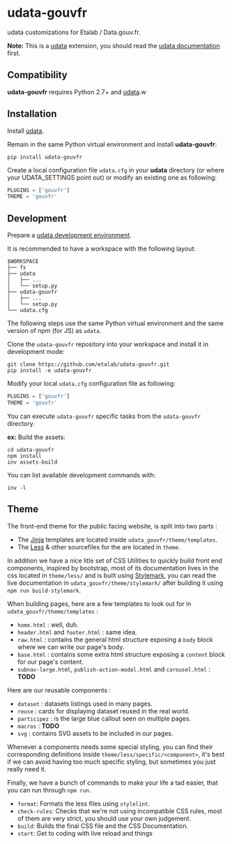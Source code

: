 # udata-gouvfr

udata customizations for Etalab / Data.gouv.fr.

**Note:** This is a [udata][] extension, you should read the [udata documentation][udata-doc] first.

## Compatibility

**udata-gouvfr** requires Python 2.7+ and [udata][].w


## Installation

Install [udata][].

Remain in the same Python virtual environment
and install **udata-gouvfr**:

```shell
pip install udata-gouvfr
```

Create a local configuration file `udata.cfg` in your **udata** directory
(or where your UDATA_SETTINGS point out) or modify an existing one as following:

```python
PLUGINS = ['gouvfr']
THEME = 'gouvfr'
```

## Development

Prepare a [udata development environment][udata-develop].

It is recommended to have a workspace with the following layout:

```shell
$WORKSPACE
├── fs
├── udata
│   ├── ...
│   └── setup.py
├── udata-gouvfr
│   ├── ...
│   └── setup.py
└── udata.cfg
```

The following steps use the same Python virtual environment
and the same version of npm (for JS) as `udata`.

Clone the `udata-gouvfr` repository into your workspace
and install it in development mode:

```shell
git clone https://github.com/etalab/udata-gouvfr.git
pip install -e udata-gouvfr
```

Modify your local `udata.cfg` configuration file as following:

```python
PLUGINS = ['gouvfr']
THEME = 'gouvfr'
```

You can execute `udata-gouvfr` specific tasks from the `udata-gouvfr` directory.

**ex:** Build the assets:

```shell
cd udata-gouvfr
npm install
inv assets-build
```

You can list available development commands with:

```shell
inv -l
```


## Theme

The front-end theme for the public facing website, is split into two parts :
- The [Jinja](https://jinja.palletsprojects.com/en/2.11.x/) templates are located inside `udata_gouvfr/theme/templates`.
- The [Less](http://lesscss.org/) & other sourcefiles for the are located in `theme`.

In addition we have a nice litle set of CSS Utilities to quickly build front end components, inspired by bootstrap, most of its documentation
lives in the css located in `theme/less/` and is built using [Stylemark](https://github.com/mpetrovich/stylemark), you can read the live documentation
in `udata_gouvfr/theme/stylemark/` after building it using `npm run build-stylemark`.

When building pages, here are a few templates to look out for in `udata_gouvfr/theme/templates` : 
- `home.html` : well, duh.
- `header.html` and `footer.html` : same idea.
- `raw.html` : contains the general html structure exposing a `body` block where we can write our page's body.
- `base.html` : contains some extra html structure exposing a `content` block for our page's content.
- `subnav-large.html`, `publish-action-modal.html` and `carousel.html` : **TODO**

Here are our reusable components :
- `dataset` : datasets listings used in many pages.
- `reuse` : cards for displaying dataset reused in the real world.
- `participez` : is the large blue callout seen on multiple pages.
- `macros` : **TODO**
- `svg` : contains SVG assets to be included in our pages.

Whenever a components needs some special styling, you can find their corresponding definitions inside `theme/less/specific/<component>`, 
it's best if we can avoid having too much specific styling, but sometimes you just really need it.

Finally, we have a bunch of commands to make your life a tad easier, that you can run through `npm run`.
- `format`: Formats the less files using `stylelint`.
- `check-rules`: Checks that we're not using incompatible CSS rules, most of them are very strict, you should use your own judgement.
- `build`: Builds the final CSS file and the CSS Documentation.
- `start`: Get to coding with live reload and things

[udata]: https://github.com/opendatateam/udata
[udata-doc]: http://udata.readthedocs.io/en/stable/
[udata-develop]: http://udata.readthedocs.io/en/stable/development-environment/